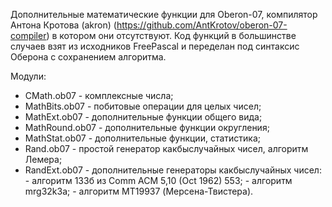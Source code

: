 Дополнительные математические функции для Oberon-07, компилятор Антона Кротова (akron) 
(https://github.com/AntKrotov/oberon-07-compiler) в котором они отсутствуют.
Код функций в большинстве случаев взят из исходников FreePascal и переделан
под синтаксис Оберона с сохранением алгоритма.

Модули:
- CMath.ob07		- комплексные числа;
- MathBits.ob07		- побитовые операции для целых чисел;
- MathExt.ob07		- дополнительные функции общего вида;
- MathRound.ob07	- дополнительные функции округления;
- MathStat.ob07		- дополнительные функции, статистика;
- Rand.ob07		- простой генератор какбыслучайных чисел, алгоритм Лемера;
- RandExt.ob07		- дополнительные генераторы какбыслучайных чисел:
				- алгоритм 133б из Comm ACM 5,10 (Oct 1962) 553;
				- алгоритм mrg32k3a;
				- алгоритм MT19937 (Мерсена-Твистера).

